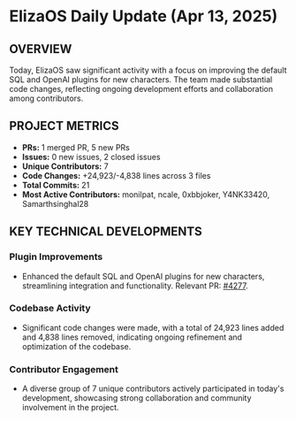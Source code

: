 # ElizaOS Daily Update (Apr 13, 2025)

## OVERVIEW 
Today, ElizaOS saw significant activity with a focus on improving the default SQL and OpenAI plugins for new characters. The team made substantial code changes, reflecting ongoing development efforts and collaboration among contributors.

## PROJECT METRICS
- **PRs:** 1 merged PR, 5 new PRs
- **Issues:** 0 new issues, 2 closed issues
- **Unique Contributors:** 7
- **Code Changes:** +24,923/-4,838 lines across 3 files
- **Total Commits:** 21
- **Most Active Contributors:** monilpat, ncale, 0xbbjoker, Y4NK33420, Samarthsinghal28

## KEY TECHNICAL DEVELOPMENTS

### Plugin Improvements
- Enhanced the default SQL and OpenAI plugins for new characters, streamlining integration and functionality. Relevant PR: [#4277](https://github.com/elizaos/eliza/pull/4277).

### Codebase Activity
- Significant code changes were made, with a total of 24,923 lines added and 4,838 lines removed, indicating ongoing refinement and optimization of the codebase.

### Contributor Engagement
- A diverse group of 7 unique contributors actively participated in today's development, showcasing strong collaboration and community involvement in the project.